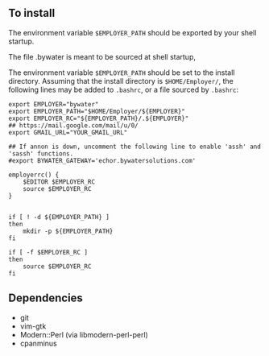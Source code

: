 ## To install

The environment variable `$EMPLOYER_PATH` should be exported by your shell startup.

The file .bywater is meant to be sourced at shell startup,

The environment variable `$EMPLOYER_PATH` should be set to the install directory.
Assuming that the install directory is `$HOME/Employer/`, the following lines may
be added to `.bashrc`, or a file sourced by `.bashrc`:

    export EMPLOYER="bywater"
    export EMPLOYER_PATH="$HOME/Employer/${EMPLOYER}"
    export EMPLOYER_RC="${EMPLOYER_PATH}/.${EMPLOYER}"
    ## https://mail.google.com/mail/u/0/
    export GMAIL_URL="YOUR_GMAIL_URL"

    ## If annon is down, uncomment the following line to enable 'assh' and 'sassh' functions.
    #export BYWATER_GATEWAY='echor.bywatersolutions.com'

    employerrc() {
        $EDITOR $EMPLOYER_RC
        source $EMPLOYER_RC
    }


    if [ ! -d ${EMPLOYER_PATH} ]
    then
        mkdir -p ${EMPLOYER_PATH}
    fi

    if [ -f $EMPLOYER_RC ]
    then
        source $EMPLOYER_RC
    fi

## Dependencies

* git
* vim-gtk
* Modern::Perl (via libmodern-perl-perl)
* cpanminus
